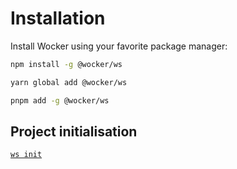 # Installation

Install Wocker using your favorite package manager:

<codeblock storageKey="package-manager">

```bash title="npm"
npm install -g @wocker/ws
```

```bash title="yarn"
yarn global add @wocker/ws
```

```bash title="pnpm"
pnpm add -g @wocker/ws
```

</codeblock>

## Project initialisation


[``ws init``](/project/init)




